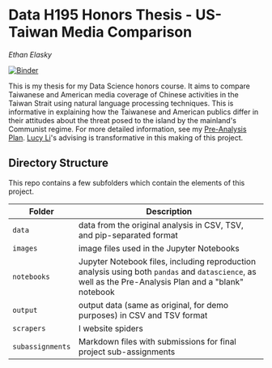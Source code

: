 # Data H195 Honors Thesis - US-Taiwan Media Comparison

_Ethan Elasky_

[![Binder](https://mybinder.org/badge_logo.svg)](https://mybinder.org/v2/gh/ethanelasky/ustmc/HEAD)

This is my thesis for my Data Science honors course. It aims to compare Taiwanese and American media coverage of Chinese activities in the Taiwan Strait using natural language processing techniques. This is informative in explaining how the Taiwanese and American publics differ in their attitudes about the threat posed to the island by the mainland's Communist regime. For more detailed information, see my [Pre-Analysis Plan](notebooks/pre-analysis-plan.md). [Lucy Li](lucy3.github.io)'s advising is transformative in this making of this project.

## Directory Structure

This repo contains a few subfolders which contain the elements of this project.

| Folder | Description |
|-----|-----|
| `data`  | data from the original analysis in CSV, TSV, and pip-separated format  |
| `images`  | image files used in the Jupyter Notebooks  |
| `notebooks`  | Jupyter Notebook files, including reproduction analysis using both `pandas` and `datascience`, as well as the Pre-Analysis Plan and a "blank" notebook  |
| `output`  | output data (same as original, for demo purposes) in CSV and TSV format  |
| `scrapers`  |  I  website spiders  |
| `subassignments`  | Markdown files with submissions for final project sub-assignments  |